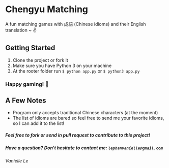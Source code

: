 # Chengyu Matching
A fun matching games with 成語 (Chinese idioms) and their English translation ~ ✌️

## Getting Started
1. Clone the project or fork it
2. Make sure you have Python 3 on your machine
3. At the rooter folder run `$ python app.py` or `$ python3 app.py`

### Happy gaming! 🚀

## A Few Notes
- Program only accepts traditional Chinese characters (at the moment)
- The list of idioms are bared so feel free to send me your favorite idioms, so I can add it to the list!

##### Feel free to fork or send in pull request to contribute to this project!

##### Have a question? Don't hesitate to contact me: `lephanvanielle@gmail.com`

###### Vanielle Le
